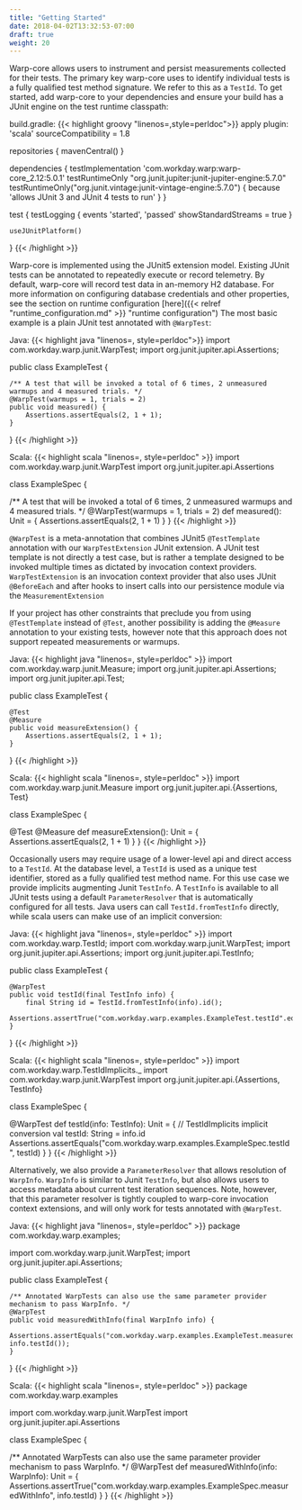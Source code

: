 ```yaml
---
title: "Getting Started"
date: 2018-04-02T13:32:53-07:00
draft: true
weight: 20
---
```


Warp-core allows users to instrument and persist measurements collected for their tests. The primary key warp-core uses
to identify individual tests is a fully qualified test method signature. We refer to this as a `TestId`.
To get started, add warp-core to your dependencies and ensure your build has a JUnit engine on the test runtime classpath:

build.gradle:
{{< highlight groovy "linenos=,style=perldoc">}}
apply plugin: 'scala'
sourceCompatibility = 1.8

repositories {
    mavenCentral()
}

dependencies {
    testImplementation 'com.workday.warp:warp-core_2.12:5.0.1'
	testRuntimeOnly "org.junit.jupiter:junit-jupiter-engine:5.7.0"
	testRuntimeOnly("org.junit.vintage:junit-vintage-engine:5.7.0") {
		because 'allows JUnit 3 and JUnit 4 tests to run'
	}
}

test {
	testLogging {
		events 'started', 'passed'
		showStandardStreams = true
	}

	useJUnitPlatform()
}
{{< /highlight >}}

Warp-core is implemented using the JUnit5 extension model. Existing JUnit tests can be annotated to repeatedly execute or record telemetry.
By default, warp-core will record test data in an-memory H2 database. For more information on configuring database credentials and other properties, see the section on runtime configuration [here]({{< relref "runtime_configuration.md" >}} "runtime configuration") 
The most basic example is a plain JUnit test annotated with `@WarpTest`:

Java:
{{< highlight java "linenos=, style=perldoc">}}
import com.workday.warp.junit.WarpTest;
import org.junit.jupiter.api.Assertions;

public class ExampleTest {

    /** A test that will be invoked a total of 6 times, 2 unmeasured warmups and 4 measured trials. */
    @WarpTest(warmups = 1, trials = 2)
    public void measured() {
        Assertions.assertEquals(2, 1 + 1);
    }
}
{{< /highlight >}}

Scala:
{{< highlight scala "linenos=, style=perldoc" >}}
import com.workday.warp.junit.WarpTest
import org.junit.jupiter.api.Assertions

class ExampleSpec {

  /** A test that will be invoked a total of 6 times, 2 unmeasured warmups and 4 measured trials. */
  @WarpTest(warmups = 1, trials = 2)
  def measured(): Unit = {
    Assertions.assertEquals(2, 1 + 1)
  }
}
{{< /highlight >}}

`@WarpTest` is a meta-annotation that combines JUnit5 `@TestTemplate` annotation with our `WarpTestExtension` JUnit extension.
A JUnit test template is not directly a test case, but is rather a template designed to be invoked multiple times as dictated by
invocation context providers.
`WarpTestExtension` is an invocation context provider that also uses JUnit `@BeforeEach` and after hooks to insert calls into our persistence module via the `MeasurementExtension`

If your project has other constraints that preclude you from using `@TestTemplate` instead of `@Test`, another possibility is
adding the `@Measure` annotation to your existing tests, however note that this approach does not support repeated measurements or warmups. 

Java:
{{< highlight java "linenos=, style=perldoc" >}}
import com.workday.warp.junit.Measure;
import org.junit.jupiter.api.Assertions;
import org.junit.jupiter.api.Test;

public class ExampleTest {

    @Test
    @Measure
    public void measureExtension() {
        Assertions.assertEquals(2, 1 + 1);
    }
}
{{< /highlight >}}

Scala:
{{< highlight scala "linenos=, style=perldoc" >}}
import com.workday.warp.junit.Measure
import org.junit.jupiter.api.{Assertions, Test}

class ExampleSpec {

  @Test
  @Measure
  def measureExtension(): Unit = {
    Assertions.assertEquals(2, 1 + 1)
  }
}
{{< /highlight >}}


Occasionally users may require usage of a lower-level api and direct access to a `TestId`. At the database level, a `TestId` is 
used as a unique test identifier, stored as a fully qualified test method name. For this use case we provide implicits
augmenting Junit `TestInfo`. A `TestInfo` is available to all JUnit tests using a default `ParameterResolver` that is automatically configured
for all tests. Java users can call `TestId.fromTestInfo` directly, while scala users can make use of an implicit conversion:

Java:
{{< highlight java "linenos=, style=perldoc" >}}
import com.workday.warp.TestId;
import com.workday.warp.junit.WarpTest;
import org.junit.jupiter.api.Assertions;
import org.junit.jupiter.api.TestInfo;

public class ExampleTest {

    @WarpTest
    public void testId(final TestInfo info) {
        final String id = TestId.fromTestInfo(info).id();
        Assertions.assertTrue("com.workday.warp.examples.ExampleTest.testId".equals(id));
    }
}
{{< /highlight >}}

Scala:
{{< highlight scala "linenos=, style=perldoc" >}}
import com.workday.warp.TestIdImplicits._
import com.workday.warp.junit.WarpTest
import org.junit.jupiter.api.{Assertions, TestInfo}

class ExampleSpec {

  @WarpTest
  def testId(info: TestInfo): Unit = {
    // TestIdImplicits implicit conversion
    val testId: String = info.id
    Assertions.assertEquals("com.workday.warp.examples.ExampleSpec.testId", testId)
  }
}
{{< /highlight >}}

Alternatively, we also provide a `ParameterResolver` that allows resolution of `WarpInfo`. `WarpInfo` is similar to Junit `TestInfo`, but
also allows users to access metadata about current test iteration sequences. Note, however, that this parameter resolver is tightly coupled
to warp-core invocation context extensions, and will only work for tests annotated with `@WarpTest`.

Java:
{{< highlight java "linenos=, style=perldoc" >}}
package com.workday.warp.examples;

import com.workday.warp.junit.WarpTest;
import org.junit.jupiter.api.Assertions;

public class ExampleTest {

    /** Annotated WarpTests can also use the same parameter provider mechanism to pass WarpInfo. */
    @WarpTest
    public void measuredWithInfo(final WarpInfo info) {
        Assertions.assertEquals("com.workday.warp.examples.ExampleTest.measuredWithInfo", info.testId());
    }
}
{{< /highlight >}}


Scala:
{{< highlight scala "linenos=, style=perldoc" >}}
package com.workday.warp.examples 

import com.workday.warp.junit.WarpTest
import org.junit.jupiter.api.Assertions

class ExampleSpec {

  /** Annotated WarpTests can also use the same parameter provider mechanism to pass WarpInfo. */
  @WarpTest
  def measuredWithInfo(info: WarpInfo): Unit = {
    Assertions.assertTrue("com.workday.warp.examples.ExampleSpec.measuredWithInfo", info.testId)
  }
}
{{< /highlight >}}